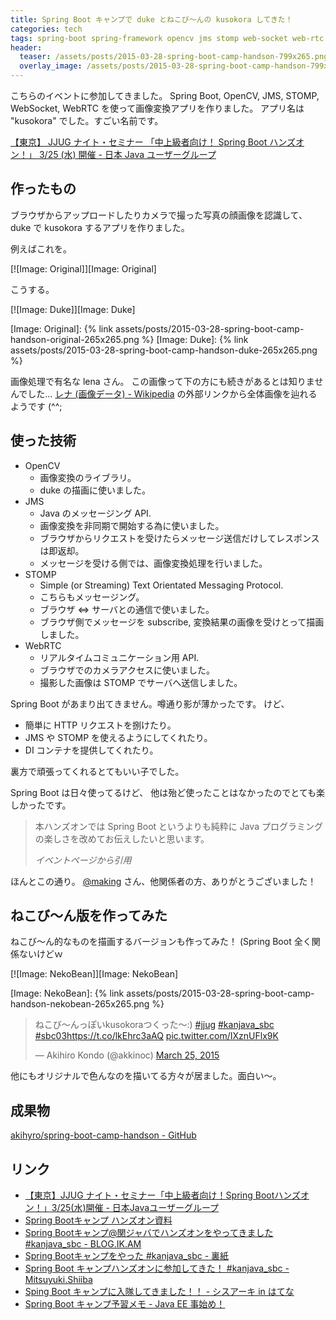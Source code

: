 ```yaml
---
title: Spring Boot キャンプで duke とねこび～んの kusokora してきた！
categories: tech
tags: spring-boot spring-framework opencv jms stomp web-socket web-rtc java jjug
header:
  teaser: /assets/posts/2015-03-28-spring-boot-camp-handson-799x265.png
  overlay_image: /assets/posts/2015-03-28-spring-boot-camp-handson-799x265.png
---
```


こちらのイベントに参加してきました。
Spring Boot, OpenCV, JMS, STOMP, WebSocket, WebRTC を使って画像変換アプリを作りました。
アプリ名は "kusokora" でした。すごい名前です。

<!--more-->

[【東京】 JJUG ナイト・セミナー 「中上級者向け！ Spring Boot ハンズオン！」 3/25 (水) 開催 - 日本 Java ユーザーグループ](http://www.java-users.jp/?p=1700)

## 作ったもの

ブラウザからアップロードしたりカメラで撮った写真の顔画像を認識して、
duke で kusokora するアプリを作りました。

例えばこれを。

[![Image: Original]][Image: Original]

こうする。

[![Image: Duke]][Image: Duke]

[Image: Original]: {% link assets/posts/2015-03-28-spring-boot-camp-handson-original-265x265.png %}
[Image: Duke]: {% link assets/posts/2015-03-28-spring-boot-camp-handson-duke-265x265.png %}

画像処理で有名な lena さん。
この画像って下の方にも続きがあるとは知りませんでした...
[レナ (画像データ) - Wikipedia] の外部リンクから全体画像を辿れるようです (^^;

[レナ (画像データ) - Wikipedia]: http://ja.wikipedia.org/wiki/%E3%83%AC%E3%83%8A_%28%E7%94%BB%E5%83%8F%E3%83%87%E3%83%BC%E3%82%BF%29

## 使った技術

* OpenCV
  * 画像変換のライブラリ。
  * duke の描画に使いました。
* JMS
  * Java のメッセージング API.
  * 画像変換を非同期で開始する為に使いました。
  * ブラウザからリクエストを受けたらメッセージ送信だけしてレスポンスは即返却。
  * メッセージを受ける側では、画像変換処理を行いました。
* STOMP
  * Simple (or Streaming) Text Orientated Messaging Protocol.
  * こちらもメッセージング。
  * ブラウザ ⇔ サーバとの通信で使いました。
  * ブラウザ側でメッセージを subscribe, 変換結果の画像を受けとって描画しました。
* WebRTC
  * リアルタイムコミュニケーション用 API.
  * ブラウザでのカメラアクセスに使いました。
  * 撮影した画像は STOMP でサーバへ送信しました。

Spring Boot があまり出てきません。噂通り影が薄かったです。
けど、

* 簡単に HTTP リクエストを捌けたり。
* JMS や STOMP を使えるようにしてくれたり。
* DI コンテナを提供してくれたり。

裏方で頑張ってくれるとてもいい子でした。

Spring Boot は日々使ってるけど、
他は殆ど使ったことはなかったのでとても楽しかったです。

> 本ハンズオンでは Spring Boot というよりも純粋に
> Java プログラミングの楽しさを改めてお伝えしたいと思います。
>
> <footer><cite>イベントページから引用</cite></footer>

ほんとこの通り。
[@making] さん、他関係者の方、ありがとうございました！

[@making]: https://twitter.com/making

## ねこび～ん版を作ってみた

ねこび～ん的なものを描画するバージョンも作ってみた！
(Spring Boot 全く関係ないけどｗ

[![Image: NekoBean]][Image: NekoBean]

[Image: NekoBean]: {% link assets/posts/2015-03-28-spring-boot-camp-handson-nekobean-265x265.png %}

<blockquote class="twitter-tweet"><p lang="ja" dir="ltr">ねこび～んっぽいkusokoraつくった～:) <a href="https://twitter.com/hashtag/jjug?src=hash&amp;ref_src=twsrc%5Etfw">#jjug</a> <a href="https://twitter.com/hashtag/kanjava_sbc?src=hash&amp;ref_src=twsrc%5Etfw">#kanjava_sbc</a> <a href="https://twitter.com/hashtag/sbc03?src=hash&amp;ref_src=twsrc%5Etfw">#sbc03</a><a href="https://t.co/lkEhrc3aAQ">https://t.co/lkEhrc3aAQ</a> <a href="http://t.co/IXznUFlx9K">pic.twitter.com/IXznUFlx9K</a></p>&mdash; Akihiro Kondo (@akkinoc) <a href="https://twitter.com/akkinoc/status/580690346813722625?ref_src=twsrc%5Etfw">March 25, 2015</a></blockquote> <script async src="https://platform.twitter.com/widgets.js" charset="utf-8"></script>

他にもオリジナルで色んなのを描いてる方々が居ました。面白い～。

## 成果物

[akihyro/spring-boot-camp-handson - GitHub](https://github.com/akihyro/spring-boot-camp-handson)

## リンク

* [【東京】JJUG ナイト・セミナー「中上級者向け！Spring Bootハンズオン！」3/25(水)開催 - 日本Javaユーザーグループ](http://www.java-users.jp/?p=1700)
* [Spring Bootキャンプ ハンズオン資料](http://spring-boot-camp.readthedocs.org/ja/latest)
* [Spring Bootキャンプ@関ジャバでハンズオンをやってきました #kanjava_sbc - BLOG.IK.AM](http://blog.ik.am/#/entries/326)
* [Spring Bootキャンプをやった #kanjava_sbc - 裏紙](http://backpaper0.github.io/2015/03/08/spring_boot_camp.html)
* [Spring Boot キャンプハンズオンに参加してきた！ #kanjava_sbc - Mitsuyuki.Shiiba](http://bufferings.hatenablog.com/entry/2015/03/08/124740)
* [Sping Boot キャンプに入隊してきました！！ - シスアーキ in はてな](http://kozake.hatenablog.com/entry/2015/03/09/233242)
* [Spring Boot キャンプ予習メモ - Java EE 事始め！](http://masatoshitada.hatenadiary.jp/entry/2015/03/13/070656)
